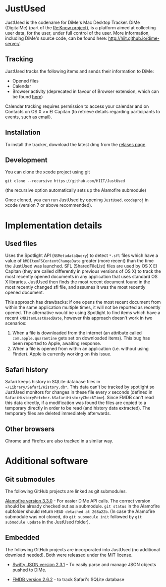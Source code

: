 # JustUsed

JustUsed is the codename for DiMe's Mac Desktop Tracker. DiMe (DigitalMe) (part of the [Re:Know project](http://www.reknow.fi)), is a platform aimed at collecting user data, for the user, under full control of the user. More information, including DiMe's source code, can be found here: http://hiit.github.io/dime-server/.

## Tracking

JustUsed tracks the following items and sends their information to DiMe:

- Opened files
- Calendar
- Browser activity (deprecated in favour of Browser extension, which can be found [here](http://hiit.github.io/dime-server/))

Calendar tracking requires permission to access your calendar and on Contacts on OS X >= El Capitan (to retrieve details regarding participants to events, such as email).

## Installation

To install the tracker, download the latest dmg from the [relases page](https://github.com/HIIT/JustUsed/releases).

## Development

You can clone the xcode project using git

```
git clone --recursive https://github.com/HIIT/JustUsed
```

(the recursive option automatically sets up the Alamofire submodule)

Once cloned, you can run JustUsed by opening `JustUsed.xcodeproj` in xcode (version 7 or above recommended).

# Implementation details

## Used files

Uses the Spotlight API (`NSMetadataQuery`) to detect `*.sfl` files which have a value of `kMDItemFSContentChangeDate` greater (more recent) than the time the JustUsed was launched. SFL (SharedFileList) files are used by OS X El Capitan (they are called differently in previous versions of OS X) to track the most recently opened documents in any application that uses standard OS X libraries. JustUsed then finds the most recent document found in the most recently changed sfl file, and assumes it was the most recently opened document.

This approach has drawbacks: if one opens the most recent document from within the same application multiple times, it will not be reported as recently opened. The alternative would be using Spotlight to find items which have a recent `kMDItemLastUsedDate`, however this approach doesn't work in two scenarios:

1. When a file is downloaded from the internet (an attribute called `com.apple.quarantine` gets set on downloaded items). This bug has been reported to Apple, awaiting response.
2. When a file is opened from within an application (i.e. without using Finder). Apple is currently working on this issue.

## Safari history

Safari keeps history in SQLite database files in ```~/Library/Safari/History.db*```. This data can't be tracked by spotlight so JustUsed monitors for changes in these file every *x* seconds (defined in ```SafariHistoryFetcher.kSafariHistoryCheckTime```). Since FMDB can't read this data directly, if a modification was found the files are copied to a temporary directly in order to be read (and history data extracted). The temporary files are deleted immediately afterwards.

## Other browsers

Chrome and Firefox are also tracked in a similar way.

# Additional software

## Git submodules

The following GitHub projects are linked as git submodules.

[Alamofire version 3.3.0](https://github.com/Alamofire/Alamofire/releases/tag/3.3.0) - For easier DiMe API calls. The correct version should be already checked out as a submodule. `git status` in the Alamofire subfolder should return `HEAD detached at 268a22b`. (In case the Alamofire submodule was not cloned, do `git submodule init` followed by `git submodule update` in the JustUsed folder).

## Embedded

The following GitHub projects are incorporated into JustUsed (no additional download needed). Both were released under the MIT license.

- [Swifty JSON version 2.3.1](https://github.com/SwiftyJSON/SwiftyJSON/releases/tag/2.3.1) - To easily parse and manage JSON objects pushed to DiMe.

- [FMDB version 2.6.2](https://github.com/ccgus/fmdb/releases/tag/2.6.2) - to track Safari's SQLite database

